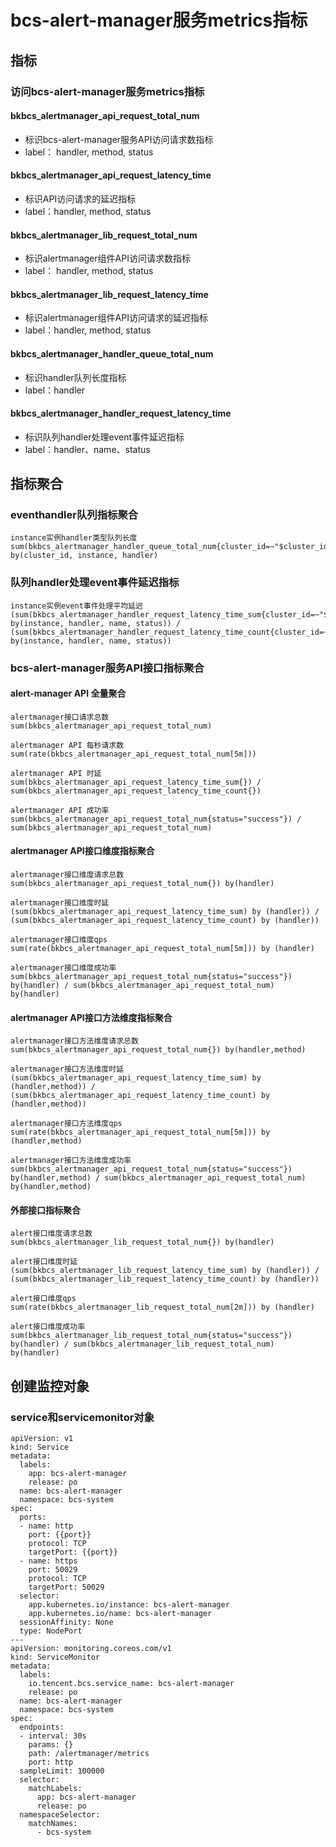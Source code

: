 # bcs-alert-manager服务metrics指标

## 指标

### 访问bcs-alert-manager服务metrics指标
####  bkbcs\_alertmanager\_api\_request\_total_num
* 标识bcs-alert-manager服务API访问请求数指标
* label： handler, method, status

#### bkbcs\_alertmanager\_api\_request\_latency\_time
* 标识API访问请求的延迟指标
* label：handler, method, status 

####  bkbcs\_alertmanager\_lib\_request\_total_num
* 标识alertmanager组件API访问请求数指标
* label： handler, method, status 

#### bkbcs\_alertmanager\_lib\_request\_latency\_time
* 标识alertmanager组件API访问请求的延迟指标
* label：handler, method, status 

#### bkbcs\_alertmanager\_handler\_queue\_total\_num
* 标识handler队列长度指标
* label：handler

#### bkbcs\_alertmanager\_handler\_request\_latency\_time
* 标识队列handler处理event事件延迟指标
* label：handler、name、status

## 指标聚合
### eventhandler队列指标聚合
```
instance实例handler类型队列长度
sum(bkbcs_alertmanager_handler_queue_total_num{cluster_id=~"$cluster_id",instance=~"$instance"}) by(cluster_id, instance, handler)

```   

### 队列handler处理event事件延迟指标
```
instance实例event事件处理平均延迟
(sum(bkbcs_alertmanager_handler_request_latency_time_sum{cluster_id=~"$cluster_id",instance=~"$instance"}) by(instance, handler, name, status)) / (sum(bkbcs_alertmanager_handler_request_latency_time_count{cluster_id=~"$cluster_id",instance=~"$instance"}) by(instance, handler, name, status))
```

### bcs-alert-manager服务API接口指标聚合
#### alert-manager API 全量聚合
```
alertmanager接口请求总数
sum(bkbcs_alertmanager_api_request_total_num)
 
alertmanager API 每秒请求数
sum(rate(bkbcs_alertmanager_api_request_total_num[5m]))
 
alertmanager API 时延
sum(bkbcs_alertmanager_api_request_latency_time_sum{}) / sum(bkbcs_alertmanager_api_request_latency_time_count{})
 
alertmanager API 成功率
sum(bkbcs_alertmanager_api_request_total_num{status="success"}) / sum(bkbcs_alertmanager_api_request_total_num)
```

#### alertmanager API接口维度指标聚合
```
alertmanager接口维度请求总数
sum(bkbcs_alertmanager_api_request_total_num{}) by(handler)
 
alertmanager接口维度时延
(sum(bkbcs_alertmanager_api_request_latency_time_sum) by (handler)) / (sum(bkbcs_alertmanager_api_request_latency_time_count) by (handler))
 
alertmanager接口维度qps
sum(rate(bkbcs_alertmanager_api_request_total_num[5m])) by (handler)
 
alertmanager接口维度成功率
sum(bkbcs_alertmanager_api_request_total_num{status="success"}) by(handler) / sum(bkbcs_alertmanager_api_request_total_num) by(handler)
``` 

#### alertmanager API接口方法维度指标聚合
```
alertmanager接口方法维度请求总数
sum(bkbcs_alertmanager_api_request_total_num{}) by(handler,method)

alertmanager接口方法维度时延
(sum(bkbcs_alertmanager_api_request_latency_time_sum) by (handler,method)) / (sum(bkbcs_alertmanager_api_request_latency_time_count) by (handler,method))

alertmanager接口方法维度qps
sum(rate(bkbcs_alertmanager_api_request_total_num[5m])) by (handler,method)

alertmanager接口方法维度成功率
sum(bkbcs_alertmanager_api_request_total_num{status="success"}) by(handler,method) / sum(bkbcs_alertmanager_api_request_total_num) by(handler,method)
```
#### 外部接口指标聚合
 
```
alert接口维度请求总数
sum(bkbcs_alertmanager_lib_request_total_num{}) by(handler)
 
alert接口维度时延
(sum(bkbcs_alertmanager_lib_request_latency_time_sum) by (handler)) / (sum(bkbcs_alertmanager_lib_request_latency_time_count) by (handler))
 
alert接口维度qps
sum(rate(bkbcs_alertmanager_lib_request_total_num[2m])) by (handler)
 
alert接口维度成功率
sum(bkbcs_alertmanager_lib_request_total_num{status="success"}) by(handler) / sum(bkbcs_alertmanager_lib_request_total_num) by(handler)
```   

## 创建监控对象
### service和servicemonitor对象
```
apiVersion: v1
kind: Service
metadata:
  labels:
    app: bcs-alert-manager
    release: po
  name: bcs-alert-manager
  namespace: bcs-system
spec:
  ports:
  - name: http
    port: {{port}}
    protocol: TCP
    targetPort: {{port}}
  - name: https
    port: 50029
    protocol: TCP
    targetPort: 50029
  selector:
    app.kubernetes.io/instance: bcs-alert-manager
    app.kubernetes.io/name: bcs-alert-manager
  sessionAffinity: None
  type: NodePort
---
apiVersion: monitoring.coreos.com/v1
kind: ServiceMonitor
metadata:
  labels:
    io.tencent.bcs.service_name: bcs-alert-manager
    release: po
  name: bcs-alert-manager
  namespace: bcs-system
spec:
  endpoints:
  - interval: 30s
    params: {}
    path: /alertmanager/metrics
    port: http
  sampleLimit: 100000
  selector:
    matchLabels:
      app: bcs-alert-manager
      release: po
  namespaceSelector:
    matchNames:
      - bcs-system
```
